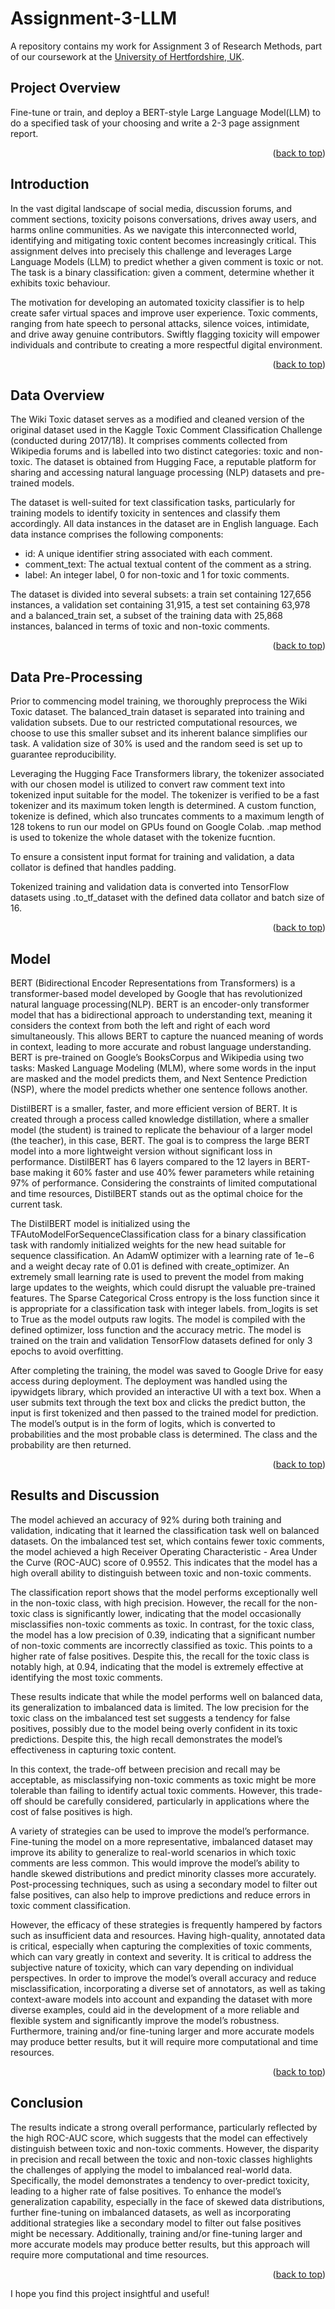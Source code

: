 <a id="readme-top"></a>




# Assignment-3-LLM

A repository contains my work for Assignment 3 of Research Methods, part of our coursework at the [University of Hertfordshire, UK](https://www.herts.ac.uk/).

## Project Overview

Fine-tune or train, and deploy a BERT-style Large Language Model(LLM) to do a specified task of your choosing and write a 2-3 page assignment report.

<p align="right">(<a href="#readme-top">back to top</a>)</p>

## Introduction

In the vast digital landscape of social media, discussion forums, and comment sections, toxicity poisons conversations, drives away users, and harms online communities. As we navigate this interconnected world, identifying and mitigating toxic content becomes increasingly critical.
This assignment delves into precisely this challenge and leverages Large Language Models (LLM) to predict whether a given comment is toxic or not.
The task is a binary classification: given a comment, determine whether it exhibits toxic behaviour.

The motivation for developing an automated toxicity classifier is to help create safer virtual spaces and improve user experience. Toxic comments, ranging from hate speech to personal attacks, silence voices, intimidate, and drive away genuine contributors. Swiftly flagging toxicity will empower individuals and contribute to creating a more respectful digital environment.

<p align="right">(<a href="#readme-top">back to top</a>)</p>

## Data Overview

The Wiki Toxic dataset serves as a modified and cleaned version of the original dataset used in the Kaggle Toxic Comment Classification Challenge (conducted during 2017/18). It comprises comments collected from Wikipedia forums and is labelled into two distinct categories: toxic and non-toxic. The dataset is obtained from Hugging Face, a reputable platform for sharing and accessing natural language processing (NLP) datasets and pre-trained models.

The dataset is well-suited for text classification tasks, particularly for training models to identify toxicity in sentences and classify them accordingly.
All data instances in the dataset are in English language. Each data instance comprises the following components:

- id: A unique identifier string associated with each comment.
- comment_text: The actual textual content of the comment as a string.
- label: An integer label, 0 for non-toxic and 1 for toxic comments.

The dataset is divided into several subsets: a train set containing 127,656 instances, a validation set containing 31,915, a test set containing 63,978 and a balanced_train set, a subset of the training data with 25,868 instances, balanced in terms of toxic and non-toxic comments.

<p align="right">(<a href="#readme-top">back to top</a>)</p>

## Data Pre-Processing

Prior to commencing model training, we thoroughly preprocess the Wiki Toxic dataset.
The balanced_train dataset is separated into training and validation subsets.
Due to our restricted computational resources, we choose to use this smaller subset and its inherent balance simplifies our task.
A validation size of 30% is used and the random seed is set up to guarantee reproducibility.


Leveraging the Hugging Face Transformers library, the tokenizer associated with our chosen model is utilized to convert raw comment text into tokenized input suitable for the model.
The tokenizer is verified to be a fast tokenizer and its maximum token length is determined.
A custom function, tokenize is defined, which also truncates comments to a maximum length of 128 tokens to run our model on GPUs found on Google Colab. .map method is used to tokenize the whole dataset with the tokenize fucntion.

To ensure a consistent input format for training and validation, a data collator is defined that handles padding.

Tokenized training and validation data is converted into TensorFlow datasets using .to_tf_dataset with the defined data collator and batch size of 16.

<p align="right">(<a href="#readme-top">back to top</a>)</p>

## Model

BERT (Bidirectional Encoder Representations from Transformers) is a transformer-based model developed by Google that has revolutionized natural language processing(NLP). BERT is an encoder-only transformer model
that has a bidirectional approach to understanding text, meaning it considers the context from both the left and
right of each word simultaneously. This allows BERT to capture the nuanced meaning of words in context,
leading to more accurate and robust language understanding. BERT is pre-trained on Google’s BooksCorpus
and Wikipedia using two tasks: Masked Language Modeling (MLM), where some words in the input are
masked and the model predicts them, and Next Sentence Prediction (NSP), where the model predicts whether
one sentence follows another.


DistilBERT is a smaller, faster, and more efficient version of BERT. It is created through a process called
knowledge distillation, where a smaller model (the student) is trained to replicate the behaviour of a larger model
(the teacher), in this case, BERT. The goal is to compress the large BERT model into a more lightweight version
without significant loss in performance. DistilBERT has 6 layers compared to the 12 layers in BERT-base
making it 60% faster and use 40% fewer parameters while retaining 97% of performance. Considering the
constraints of limited computational and time resources, DistilBERT stands out as the optimal choice for the
current task.


The DistilBERT model is initialized using the TFAutoModelForSequenceClassification class for a
binary classification task with randomly initialized weights for the new head suitable for sequence classification.
An AdamW optimizer with a learning rate of 1e−6 and a weight decay rate of 0.01 is defined with
create_optimizer. An extremely small learning rate is used to prevent the model from making large updates
to the weights, which could disrupt the valuable pre-trained features. The Sparse Categorical Cross entropy
is the loss function since it is appropriate for a classification task with integer labels. from_logits is set to
True as the model outputs raw logits. The model is compiled with the defined optimizer, loss function and the
accuracy metric. The model is trained on the train and validation TensorFlow datasets defined for only 3 epochs
to avoid overfitting.


After completing the training, the model was saved to Google Drive for easy access during deployment.
The deployment was handled using the ipywidgets library, which provided an interactive UI with a text box.
When a user submits text through the text box and clicks the predict button, the input is first tokenized and then
passed to the trained model for prediction. The model’s output is in the form of logits, which is converted to
probabilities and the most probable class is determined. The class and the probability are then returned.

<p align="right">(<a href="#readme-top">back to top</a>)</p>

## Results and Discussion

The model achieved an accuracy of 92% during both training and validation, indicating that it learned the
classification task well on balanced datasets. On the imbalanced test set, which contains fewer toxic comments,
the model achieved a high Receiver Operating Characteristic - Area Under the Curve (ROC-AUC) score of
0.9552. This indicates that the model has a high overall ability to distinguish between toxic and
non-toxic comments.


The classification report shows that the model performs exceptionally well in the non-toxic class,
with high precision. However, the recall for the non-toxic class is significantly lower, indicating that the model
occasionally misclassifies non-toxic comments as toxic. In contrast, for the toxic class, the model has a low
precision of 0.39, indicating that a significant number of non-toxic comments are incorrectly classified as toxic.
This points to a higher rate of false positives. Despite this, the recall for the toxic class is notably high, at 0.94,
indicating that the model is extremely effective at identifying the most toxic comments.


These results indicate that while the model performs well on balanced data, its generalization to imbalanced
data is limited. The low precision for the toxic class on the imbalanced test set suggests a tendency for false
positives, possibly due to the model being overly confident in its toxic predictions. Despite this, the high recall
demonstrates the model’s effectiveness in capturing toxic content.


In this context, the trade-off between precision and recall may be acceptable, as misclassifying non-toxic
comments as toxic might be more tolerable than failing to identify actual toxic comments. However, this
trade-off should be carefully considered, particularly in applications where the cost of false positives is high.


A variety of strategies can be used to improve the model’s performance. Fine-tuning the model on a more
representative, imbalanced dataset may improve its ability to generalize to real-world scenarios in which toxic
comments are less common. This would improve the model’s ability to handle skewed distributions and predict
minority classes more accurately. Post-processing techniques, such as using a secondary model to filter out
false positives, can also help to improve predictions and reduce errors in toxic comment classification.


However, the efficacy of these strategies is frequently hampered by factors such as insufficient data and
resources. Having high-quality, annotated data is critical, especially when capturing the complexities of toxic
comments, which can vary greatly in context and severity. It is critical to address the subjective nature of
toxicity, which can vary depending on individual perspectives. In order to improve the model’s overall accuracy
and reduce misclassification, incorporating a diverse set of annotators, as well as taking context-aware models
into account and expanding the dataset with more diverse examples, could aid in the development of a more
reliable and flexible system and significantly improve the model’s robustness. Furthermore, training and/or
fine-tuning larger and more accurate models may produce better results, but it will require more computational
and time resources.

<p align="right">(<a href="#readme-top">back to top</a>)</p>

## Conclusion

The results indicate a strong overall performance, particularly reflected by the high ROC-AUC score, which
suggests that the model can effectively distinguish between toxic and non-toxic comments. However, the
disparity in precision and recall between the toxic and non-toxic classes highlights the challenges of applying
the model to imbalanced real-world data. Specifically, the model demonstrates a tendency to over-predict
toxicity, leading to a higher rate of false positives. To enhance the model’s generalization capability, especially
in the face of skewed data distributions, further fine-tuning on imbalanced datasets, as well as incorporating
additional strategies like a secondary model to filter out false positives might be necessary. Additionally, training
and/or fine-tuning larger and more accurate models may produce better results, but this approach will require
more computational and time resources.

<p align="right">(<a href="#readme-top">back to top</a>)</p>

I hope you find this project insightful and useful!
